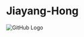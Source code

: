 # Jiayang-Hong
![GitHub Logo](https://github.githubassets.com/images/modules/logos_page/GitHub-Mark.png)
